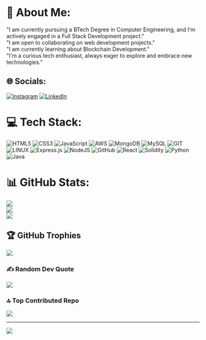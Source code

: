 # 💫 About Me:
"I am currently pursuing a BTech Degree in Computer Engineering, and I'm actively engaged in a Full Stack Development project."<br>"I am open to collaborating on web development projects."<br>"I am currently learning about Blockchain Development."<br>"I'm a curious tech enthusiast, always eager to explore and embrace new technologies."


## 🌐 Socials:
[![Instagram](https://img.shields.io/badge/Instagram-%23E4405F.svg?logo=Instagram&logoColor=white)](https://instagram.com/instagram.com/p.r.a.t.h.a.m.e.s.h) [![LinkedIn](https://img.shields.io/badge/LinkedIn-%230077B5.svg?logo=linkedin&logoColor=white)](https://linkedin.com/in/linkedin.com/in/contact-prathamesh-mali) 

# 💻 Tech Stack:
![HTML5](https://img.shields.io/badge/html5-%23E34F26.svg?style=plastic&logo=html5&logoColor=white) ![CSS3](https://img.shields.io/badge/css3-%231572B6.svg?style=plastic&logo=css3&logoColor=white) ![JavaScript](https://img.shields.io/badge/javascript-%23323330.svg?style=plastic&logo=javascript&logoColor=%23F7DF1E) ![AWS](https://img.shields.io/badge/AWS-%23FF9900.svg?style=plastic&logo=amazon-aws&logoColor=white) ![MongoDB](https://img.shields.io/badge/MongoDB-%234ea94b.svg?style=plastic&logo=mongodb&logoColor=white) ![MySQL](https://img.shields.io/badge/mysql-%2300f.svg?style=plastic&logo=mysql&logoColor=white) ![GIT](https://img.shields.io/badge/Git-fc6d26?style=plastic&logo=git&logoColor=white) ![LINUX](https://img.shields.io/badge/Linux-FCC624?style=plastic&logo=linux&logoColor=black) ![Express.js](https://img.shields.io/badge/express.js-%23404d59.svg?style=plastic&logo=express&logoColor=%2361DAFB) ![NodeJS](https://img.shields.io/badge/node.js-6DA55F?style=plastic&logo=node.js&logoColor=white) ![GitHub](https://img.shields.io/badge/GitHub-%23121011.svg?style=plastic&logo=github&logoColor=white) ![React](https://img.shields.io/badge/react-%2320232a.svg?style=plastic&logo=react&logoColor=%2361DAFB) ![Solidity](https://img.shields.io/badge/Solidity-%23363636.svg?style=plastic&logo=solidity&logoColor=white) ![Python](https://img.shields.io/badge/python-3670A0?style=plastic&logo=python&logoColor=ffdd54) ![Java](https://img.shields.io/badge/java-%23ED8B00.svg?style=plastic&logo=java&logoColor=white)
# 📊 GitHub Stats:
![](https://github-readme-stats.vercel.app/api?username=prathameshmali09&theme=prussian&hide_border=false&include_all_commits=false&count_private=false)<br/>
![](https://github-readme-streak-stats.herokuapp.com/?user=prathameshmali09&theme=prussian&hide_border=false)<br/>
![](https://github-readme-stats.vercel.app/api/top-langs/?username=prathameshmali09&theme=prussian&hide_border=false&include_all_commits=false&count_private=false&layout=compact)

## 🏆 GitHub Trophies
![](https://github-profile-trophy.vercel.app/?username=prathameshmali09&theme=radical&no-frame=false&no-bg=false&margin-w=4)

### ✍️ Random Dev Quote
![](https://quotes-github-readme.vercel.app/api?type=vetical&theme=radical)

### 🔝 Top Contributed Repo
![](https://github-contributor-stats.vercel.app/api?username=prathameshmali09&limit=5&theme=dark&combine_all_yearly_contributions=true)

---
[![](https://visitcount.itsvg.in/api?id=prathameshmali09&icon=2&color=0)](https://visitcount.itsvg.in)

<!-- Proudly created with GPRM ( https://gprm.itsvg.in ) -->

